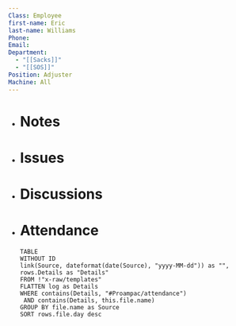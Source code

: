 ```yaml
---
Class: Employee
first-name: Eric
last-name: Williams
Phone: 
Email: 
Department:
  - "[[Sacks]]"
  - "[[SOS]]"
Position: Adjuster
Machine: All
---
```

- # Notes
- # Issues
- # Discussions
- # Attendance
  
  ```dataview
  TABLE
  WITHOUT ID
  link(Source, dateformat(date(Source), "yyyy-MM-dd")) as "",
  rows.Details as "Details"
  FROM !"x-raw/templates"
  FLATTEN log as Details
  WHERE contains(Details, "#Proampac/attendance")
   AND contains(Details, this.file.name)
  GROUP BY file.name as Source
  SORT rows.file.day desc
  ```